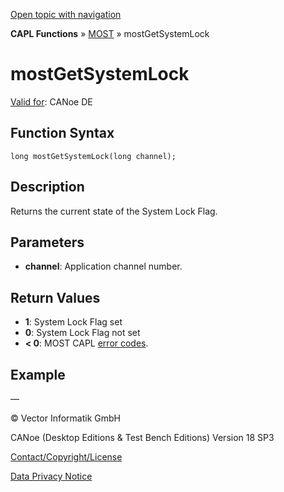 [Open topic with navigation](../../../../../CANoeDEFamily.htm#Topics/CAPLFunctions/MOST/Functions/CAPLfunctionMOSTGetSystemLock.md)

**CAPL Functions** » [MOST](../CAPLfunctionsMOSTOverview.md) » mostGetSystemLock

# mostGetSystemLock

[Valid for](../../../Shared/FeatureAvailability.md): CANoe DE

## Function Syntax

```
long mostGetSystemLock(long channel);
```

## Description

Returns the current state of the System Lock Flag.

## Parameters

- **channel**: Application channel number.

## Return Values

- **1**: System Lock Flag set
- **0**: System Lock Flag not set
- **< 0**: MOST CAPL [error codes](../CAPLfunctionsMOSTErrorCodes.md).

## Example

—

© Vector Informatik GmbH

CANoe (Desktop Editions & Test Bench Editions) Version 18 SP3

[Contact/Copyright/License](../../../Shared/ContactCopyrightLicense.md)

[Data Privacy Notice](https://www.vector.com/int/en/company/get-info/privacy-policy/)